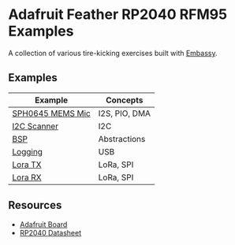 # Adafruit Feather RP2040 RFM95 Examples
A collection of various tire-kicking exercises built with [Embassy](https://github.com/embassy-rs/embassy).


## Examples

| Example          | Concepts      |
| ---------------- | ------------- |
| [SPH0645 MEMS Mic](https://github.com/ardentTech/adafruit-feather-rp2040-rfm95-examples/tree/main/i2s_sph0645) | I2S, PIO, DMA |
| [I2C Scanner](https://github.com/ardentTech/adafruit-feather-rp2040-rfm95-examples/tree/main/i2c_scanner)      | I2C           |
| [BSP](https://github.com/ardentTech/adafruit-feather-rp2040-rfm95-examples/tree/main/bsp)              | Abstractions  |
| [Logging ](https://github.com/ardentTech/adafruit-feather-rp2040-rfm95-examples/tree/main/logging)         | USB           |
| [Lora TX](https://github.com/ardentTech/adafruit-feather-rp2040-rfm95-examples/tree/main/lora_tx)          | LoRa, SPI     |
| [Lora RX](https://github.com/ardentTech/adafruit-feather-rp2040-rfm95-examples/tree/main/lora_rx)          | LoRa, SPI     |



## Resources
* [Adafruit Board](https://www.adafruit.com/product/5714)
* [RP2040 Datasheet](https://datasheets.raspberrypi.com/rp2040/rp2040-datasheet.pdf)

